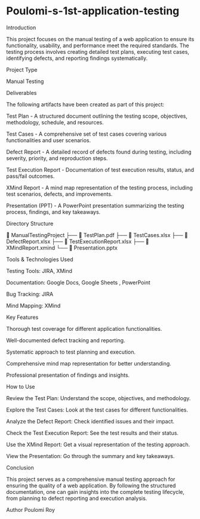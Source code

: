 # Poulomi-s-1st-application-testing
Introduction

This project focuses on the manual testing of a web application to ensure its functionality, usability, and performance meet the required standards. The testing process involves creating detailed test plans, executing test cases, identifying defects, and reporting findings systematically.

Project Type

Manual Testing

Deliverables

The following artifacts have been created as part of this project:

Test Plan - A structured document outlining the testing scope, objectives, methodology, schedule, and resources.

Test Cases - A comprehensive set of test cases covering various functionalities and user scenarios.

Defect Report - A detailed record of defects found during testing, including severity, priority, and reproduction steps.

Test Execution Report - Documentation of test execution results, status, and pass/fail outcomes.

XMind Report - A mind map representation of the testing process, including test scenarios, defects, and improvements.

Presentation (PPT) - A PowerPoint presentation summarizing the testing process, findings, and key takeaways.

Directory Structure

📂 ManualTestingProject
├── 📄 TestPlan.pdf
├── 📄 TestCases.xlsx
├── 📄 DefectReport.xlsx
├── 📄 TestExecutionReport.xlsx
├── 📄 XMindReport.xmind
└── 📄 Presentation.pptx

Tools & Technologies Used

Testing Tools: JIRA, XMind

Documentation: Google Docs, Google Sheets , PowerPoint

Bug Tracking: JIRA

Mind Mapping: XMind

Key Features

Thorough test coverage for different application functionalities.

Well-documented defect tracking and reporting.

Systematic approach to test planning and execution.

Comprehensive mind map representation for better understanding.

Professional presentation of findings and insights.

How to Use

Review the Test Plan: Understand the scope, objectives, and methodology.

Explore the Test Cases: Look at the test cases for different functionalities.

Analyze the Defect Report: Check identified issues and their impact.

Check the Test Execution Report: See the test results and their status.

Use the XMind Report: Get a visual representation of the testing approach.

View the Presentation: Go through the summary and key takeaways.

Conclusion

This project serves as a comprehensive manual testing approach for ensuring the quality of a web application. By following the structured documentation, one can gain insights into the complete testing lifecycle, from planning to defect reporting and execution analysis.

Author
Poulomi Roy
